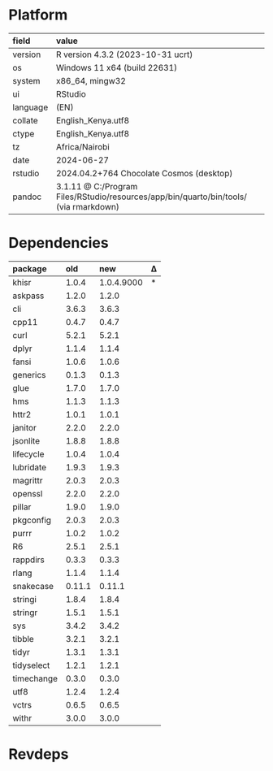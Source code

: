 # Platform

|field    |value                                                                                 |
|:--------|:-------------------------------------------------------------------------------------|
|version  |R version 4.3.2 (2023-10-31 ucrt)                                                     |
|os       |Windows 11 x64 (build 22631)                                                          |
|system   |x86_64, mingw32                                                                       |
|ui       |RStudio                                                                               |
|language |(EN)                                                                                  |
|collate  |English_Kenya.utf8                                                                    |
|ctype    |English_Kenya.utf8                                                                    |
|tz       |Africa/Nairobi                                                                        |
|date     |2024-06-27                                                                            |
|rstudio  |2024.04.2+764 Chocolate Cosmos (desktop)                                              |
|pandoc   |3.1.11 @ C:/Program Files/RStudio/resources/app/bin/quarto/bin/tools/ (via rmarkdown) |

# Dependencies

|package    |old    |new        |Δ  |
|:----------|:------|:----------|:--|
|khisr      |1.0.4  |1.0.4.9000 |*  |
|askpass    |1.2.0  |1.2.0      |   |
|cli        |3.6.3  |3.6.3      |   |
|cpp11      |0.4.7  |0.4.7      |   |
|curl       |5.2.1  |5.2.1      |   |
|dplyr      |1.1.4  |1.1.4      |   |
|fansi      |1.0.6  |1.0.6      |   |
|generics   |0.1.3  |0.1.3      |   |
|glue       |1.7.0  |1.7.0      |   |
|hms        |1.1.3  |1.1.3      |   |
|httr2      |1.0.1  |1.0.1      |   |
|janitor    |2.2.0  |2.2.0      |   |
|jsonlite   |1.8.8  |1.8.8      |   |
|lifecycle  |1.0.4  |1.0.4      |   |
|lubridate  |1.9.3  |1.9.3      |   |
|magrittr   |2.0.3  |2.0.3      |   |
|openssl    |2.2.0  |2.2.0      |   |
|pillar     |1.9.0  |1.9.0      |   |
|pkgconfig  |2.0.3  |2.0.3      |   |
|purrr      |1.0.2  |1.0.2      |   |
|R6         |2.5.1  |2.5.1      |   |
|rappdirs   |0.3.3  |0.3.3      |   |
|rlang      |1.1.4  |1.1.4      |   |
|snakecase  |0.11.1 |0.11.1     |   |
|stringi    |1.8.4  |1.8.4      |   |
|stringr    |1.5.1  |1.5.1      |   |
|sys        |3.4.2  |3.4.2      |   |
|tibble     |3.2.1  |3.2.1      |   |
|tidyr      |1.3.1  |1.3.1      |   |
|tidyselect |1.2.1  |1.2.1      |   |
|timechange |0.3.0  |0.3.0      |   |
|utf8       |1.2.4  |1.2.4      |   |
|vctrs      |0.6.5  |0.6.5      |   |
|withr      |3.0.0  |3.0.0      |   |

# Revdeps

